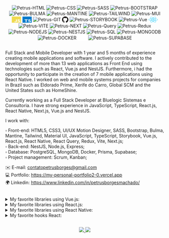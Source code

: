 <div style="display: inline_block" align="center"><br>
  <img align="center" alt="Petrus-HTML" height="20" width="30" src="https://cdn.jsdelivr.net/gh/devicons/devicon/icons/html5/html5-original.svg">
  <img align="center" alt="Petrus-CSS" height="20" width="30" src="https://cdn.jsdelivr.net/gh/devicons/devicon/icons/css3/css3-original.svg">
  <img align="center" alt="Petrus-SASS" height="20" width="30" src="https://cdn.jsdelivr.net/gh/devicons/devicon/icons/sass/sass-original.svg">
  <img align="center" alt="Petrus-BOOTSTRAP" height="20" width="30" src="https://cdn.jsdelivr.net/gh/devicons/devicon/icons/bootstrap/bootstrap-original.svg">
  <img align="center" alt="Petrus-BULMA" height="20" width="30" src="https://cdn.jsdelivr.net/gh/devicons/devicon/icons/bulma/bulma-plain.svg">
  <img align="center" alt="Petrus-MANTINE" height="20" width="30" src="https://user-images.githubusercontent.com/105453766/228110608-2ff3ba3f-b925-4aef-bba1-9bac27599733.svg">
  <img align="center" alt="Petrus-TAILWIND" height="20" width="28" src="https://upload.wikimedia.org/wikipedia/commons/thumb/d/d5/Tailwind_CSS_Logo.svg/512px-Tailwind_CSS_Logo.svg.png?20230715030042">
  <img align="center" alt="Petrus-MUI" height="25" width="25" src="https://cdn.jsdelivr.net/gh/devicons/devicon/icons/materialui/materialui-plain.svg">
  <img align="center" alt="Petrus-Js" height="20" width="30" src="https://raw.githubusercontent.com/devicons/devicon/master/icons/javascript/javascript-plain.svg">
  <img align="center" alt="Petrus-Ts" height="20" width="30" src="https://raw.githubusercontent.com/devicons/devicon/master/icons/typescript/typescript-plain.svg">
  <img align="center" alt="Petrus-GIT" height="20" width="30" src="https://cdn.jsdelivr.net/gh/devicons/devicon/icons/git/git-original.svg">
  <img align="center" alt="Petrus-GITHUB" height="20" width="20" src="/assets/GitHub.png">
  <img align="center" alt="Petrus-STORYBOOK" height="20" width="20" src="https://cdn.jsdelivr.net/gh/devicons/devicon/icons/storybook/storybook-original.svg">
  <img align="center" alt="Petrus-Vue" height="20" width="30" src="https://cdn.jsdelivr.net/gh/devicons/devicon/icons/vuejs/vuejs-original.svg">
  <img align="center" alt="Petrus-React" height="20" width="30" src="https://raw.githubusercontent.com/devicons/devicon/master/icons/react/react-original.svg">
  <img align="center" alt="Petrus-VITE" height="20" width="20" src="https://user-images.githubusercontent.com/105453766/228204405-b9e4e775-e3e0-4e27-b519-3da47960b8ac.png">
  <img align="center" alt="Petrus-NEXT" height="20" width="20" src="https://user-images.githubusercontent.com/105453766/228205273-25062219-d78c-42bf-bd72-e633a3c46d8b.svg">
  <img align="center" alt="Petrus-Query" height="20" width="25" src="https://user-images.githubusercontent.com/105453766/226477814-e25cd403-e787-4298-9979-652375601892.png">
  <img align="center" alt="Petrus-Redux" height="20" width="30" src="https://cdn.jsdelivr.net/gh/devicons/devicon/icons/redux/redux-original.svg">
  <img align="center" alt="Petrus-NODEJS" height="20" width="30" src="https://cdn.jsdelivr.net/gh/devicons/devicon/icons/nodejs/nodejs-original.svg">
  <img align="center" alt="Petrus-NESTJS" height="20" width="30" src="https://nestjs.com/logo-small.ede75a6b.svg">
  <img align="center" alt="Petrus-SQL" height="20" width="30" src="https://cdn.jsdelivr.net/gh/devicons/devicon/icons/postgresql/postgresql-original.svg">
  <img align="center" alt="Petrus-MONGODB" height="20" width="30" src="https://cdn.jsdelivr.net/gh/devicons/devicon/icons/mongodb/mongodb-original.svg">
  <img align="center" alt="Petrus-DOCKER" height="35" width="30" src="https://cdn.jsdelivr.net/gh/devicons/devicon/icons/docker/docker-original.svg">
  <img align="center" alt="Petrus-PRISMA" height="20" width="30" src="https://raw.githubusercontent.com/prisma/presskit/d48363389f2f2014ebab94ca3065ff86e5165e12/Assets/Prisma-LightSymbol.svg">
  <img align="center" alt="Petrus-SUPABASE" height="20" width="30" src="https://www.vectorlogo.zone/logos/supabase/supabase-icon.svg">
</div>

##

Full Stack and Mobile Developer with 1 year and 5 months of experience creating mobile applications and software. I actively contributed to the development of more than 13 web applications as Front End using technologies such as React, Vue.js and NestJS. Furthermore, i had the opportunity to participate in the creation of 7 mobile applications using React Native. I worked on web and mobile systems projects for companies in Brazil such as Eldorado Prime, Xerife do Carro, Global SCM and the United States such as HomeShine.

Currently working as a Full Stack Developer at Bluelogic Sistemas e Consultoria. I have strong experience in JavaScript, TypeScript, React.js, React Native, Next.js, Vue.js and NestJS.

I work with:

▫ Front-end: HTML5, CSS3, UI/UX Motion Designer, SASS, Bootstrap, Bulma, Mantine, Tailwind, Material UI, JavaScript, TypeScript, Storybook, Vue.js, React.js, React Native, React Query, Redux, Vite, Next.js; <br/>
▫ Back-end: NestJS, Node.js, Express; <br/>
▫ Database: PostgreSQL, MongoDB, Docker, Prisma, Supabase; <br/>
▫ Project management: Scrum, Kanban; <br/>

✉️ E-mail: contatopetrusborges@gmail.com <br/>
💻 Portfolio: https://my-personal-portfolio2-0.vercel.app <br/>
🌍 Linkedin: https://www.linkedin.com/in/petrusborgesmachado/

##

<details>
 <summary>
  My favorite libraries using Vue.js:
 </summary>
  
 ▫ [VUE GSAP](https://greensock.com/gsap/)<br/>
 ▫ [VUE MASKA](https://beholdr.github.io/maska/#/)<br/>
 ▫ [VUE TROISJS](https://troisjs.github.io)<br/>
 ▫ [VUE ANIMATE](https://animate.style)<br/>
 ▫ [VUE CAROUSEL](https://ismail9k.github.io/vue3-carousel/)<br/>
 ▫ [VUE TINY EMITTER](https://www.npmjs.com/package/tiny-emitter)<br/>
</details>

<details>
 <summary>
  My favorite libraries using React.js:
 </summary>
  
 ▫ [React TILT](https://github.com/jonathandion/react-tilt)<br/>
 ▫ [React AOS](https://github.com/michalsnik/aos)<br/>
 ▫ [React GSAP](https://github.com/bitworking/react-gsap)<br/>
 ▫ [React FORM](https://react-hook-form.com)<br/>
 ▫ [React AXIOS](https://github.com/axios/axios)<br/>
 ▫ [React EMAIL](https://react.email)<br/>
 ▫ [React REDUX](https://redux.js.org)<br/>
 ▫ [React LOTTIE ⭐⭐⭐](https://www.npmjs.com/package/react-lottie-player)<br/>
 ▫ [React SWIPER](https://github.com/nolimits4web/swiper)<br/>
 ▫ [React SPRING](https://react-spring.dev/#introduction)<br/>
 ▫ [React LEAFLET](https://react-leaflet.js.org)<br/>
 ▫ [React RADIX UI ⭐⭐⭐⭐⭐](https://www.radix-ui.com)<br/>
 ▫ [React TOASTIFY](https://yarnpkg.com/package/react-toastify)<br/>
 ▫ [React ZUSTAND](https://github.com/pmndrs/zustand)<br/>
 ▫ [React TAILWIND](https://tailwindcss.com)<br/>
 ▫ [React MANTINE](https://mantine.dev)<br/>
 ▫ [React SPINNERS](https://www.davidhu.io/react-spinners/)<br/>
 ▫ [React DROPZONE](https://react-dropzone.js.org)<br/>
 ▫ [React HOT TOAST](https://react-hot-toast.com)<br/>
 ▫ [React SHADCN/UI ⭐⭐⭐⭐](https://ui.shadcn.com)<br/>
 ▫ [React SHADCN/UI PHONE INPUT ⭐⭐⭐⭐](https://shadcn-phone-input.vercel.app)<br/>
 ▫ [React SHADCN/UI COLOR PICKER ⭐⭐⭐⭐]([https://shadcn-phone-input.vercel.app](https://gradientpicker.vercel.app))<br/>
 ▫ [React DAY PICKER](https://react-day-picker.js.org)<br/>
 ▫ [React USE SOUND](https://github.com/joshwcomeau/use-sound)<br/>
 ▫ [React PROP-TYPES](https://www.npmjs.com/package/prop-types)<br/>
 ▫ [React MATERIAL UI](https://mui.com)<br/>
 ▫ [React HEADLESS UI ⭐⭐⭐](https://headlessui.com)<br/>
 ▫ [React NATIVEWIND](https://www.nativewind.dev/quick-starts/react-native-cli)<br/>
 ▫ [React JSON SERVER](https://github.com/typicode/json-server)<br/>
 ▫ [React ESLINT HOOK](https://www.npmjs.com/package/eslint-plugin-react-hooks)<br/>
 ▫ [React ROUTER-DOM](https://www.npmjs.com/package/react-router-dom)<br/>
 ▫ [React FULL CALENDAR](https://github.com/fullcalendar/fullcalendar-react)<br/>
 ▫ [React MUI SCHEDULER](https://github.com/rouftom/react-mui-scheduler)<br/>
 ▫ [React MUI DATATABLES](https://github.com/gregnb/mui-datatables)<br/>
 ▫ [React TANSTACK TABLE ⭐⭐⭐⭐⭐](https://tanstack.com/table/latest)<br/>
 ▫ [React TANSTACK QUERY ⭐⭐⭐⭐⭐](https://tanstack.com/query/latest/)<br/>
 ▫ [React NEXT CLOUDINARY](https://next-cloudinary.spacejelly.dev)<br/>
 ▫ [React TAILWIND ANIMATE](https://www.npmjs.com/package/tailwindcss-animate)<br/>
 ▫ [React STYLED-COMPONENTS](https://styled-components.com)<br/>
 ▫ [React HOOK FORM](https://github.com/react-hook-form)<br/>
 ▫ [React HOOK FORM RESOLVERS](https://github.com/react-hook-form/resolvers)<br/>
 ▫ [React NEXTJS INTERNATIONALIZATION](https://next-intl-docs.vercel.app)<br/>
 ▫ [Storybook](https://storybook.js.org)<br/>
 ▫ [Check Updates](https://www.npmjs.com/package/npm-check-updates)<br/>
 ▫ [Dub](https://dub.sh)<br/>
 ▫ [Framer Motion](https://www.framer.com/motion/)<br/>
</details>

<details>
 <summary>
  My favorite libraries using React Native:
 </summary>
 
 ▫ [React Native CLI](https://github.com/react-native-community/cli)<br/>
 ▫ [React Native SWIPER](https://github.com/leecade/react-native-swiper)<br/>
 ▫ [React Native MASKED TEXT](https://github.com/bhrott/react-native-masked-text#readme)<br/>
 ▫ [React Native Calendars](https://github.com/wix/react-native-calendars)<br/>
 ▫ [React Native Input Phone](https://github.com/garganurag893/react-native-phone-number-input/tree/master)<br/>
 ▫ [React Native Shimer Placeholder](https://www.npmjs.com/package/react-native-shimmer-placeholder/v/1.0.33)<br/>
 ▫ [Google Sign In](https://react-native-google-signin.github.io)<br/>
</details>

<details>
 <summary>
  My favorite hooks React:
 </summary>
  
 ▫ [SWR](https://swr.vercel.app/pt-BR)<br/>
 ▫ [ahooks](https://ahooks.js.org)<br/>
 ▫ [useHooks](https://usehooks.com)<br/>
 ▫ [useHooks TypeScript](https://usehooks-ts.com)<br/>
</details>

##
  
<div align="center">
  <a href="https://github.com/PetrusBorges">
  <img height="145em" src="http://github-readme-streak-stats.herokuapp.com?user=PetrusBorges&theme=dark"/>
  <img height="145em" src="https://github-readme-stats.vercel.app/api/top-langs/?username=PetrusBorges&layout=compact&langs_count=7&theme=dark"/>
</div>
